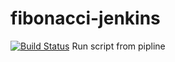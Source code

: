 # fibonacci-jenkins
[![Build Status](http://ec2-54-196-184-251.compute-1.amazonaws.com/buildStatus/icon?job=fibonacci)](http://ec2-54-196-184-251.compute-1.amazonaws.com/job/fibonacci/)
Run script from pipline

